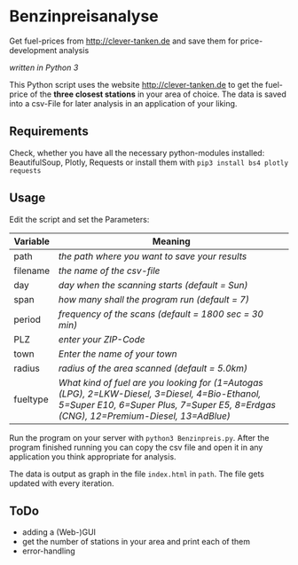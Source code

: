 # Benzinpreisanalyse
Get fuel-prices from http://clever-tanken.de and save them for price-development analysis

*written in Python 3*

This Python script uses the website http://clever-tanken.de to get the fuel-price of the **three closest stations** in your area of choice.
The data is saved into a csv-File for later analysis in an application of your liking.

## Requirements
Check, whether you have all the necessary python-modules installed: BeautifulSoup, Plotly, Requests or install them with
`pip3 install bs4 plotly requests`

## Usage
Edit the script and set the Parameters:  

|Variable |Meaning|
|---------|-------|
|path     |*the path where you want to save your results*|
|filename |*the name of the csv-file*                    |
|day      |*day when the scanning starts (default = Sun)*|
|span     |*how many shall the program run (default = 7)*|
|period   |*frequency of the scans (default = 1800 sec = 30 min)*|
|PLZ      |*enter your ZIP-Code*|
|town     |*Enter the name of your town*|
|radius   |*radius of the area scanned (default = 5.0km)*|
|fueltype |*What kind of fuel are you looking for (1=Autogas (LPG), 2=LKW-Diesel, 3=Diesel, 4=Bio-Ethanol, 5=Super E10, 6=Super Plus, 7=Super E5, 8=Erdgas (CNG), 12=Premium-Diesel, 13=AdBlue)*|

Run the program on your server with `python3 Benzinpreis.py`. After the program finished running you can copy the csv file and open it in any application you think appropriate for analysis.

The data is output as graph in the file `index.html` in `path`. The file gets updated with every iteration.


## ToDo
+ adding a (Web-)GUI
+ get the number of stations in your area and print each of them
+ error-handling 


